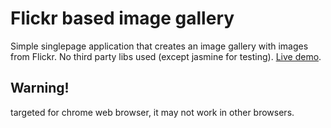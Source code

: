 Flickr based image gallery
==========================

Simple single­page application that creates an image gallery with images from Flickr.
No third party libs used (except jasmine for testing). [Live demo](http://pasierb.github.io/flickr-gallery/).

Warning!
--------

targeted for chrome web browser, it may not work in other browsers.
